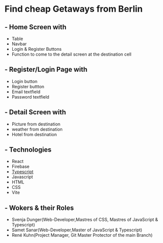 # Find cheap Getaways from Berlin

## - Home Screen with

- Table
- Navbar
- Login & Register Buttons
- Function to come to the detail screen at the destination cell

## - Register/Login Page with

- Login button
- Register buttton
- Email textfield
- Password textfield

## - Detail Screen with

- Picture from destination
- weather from destination
- Hotel from destination

## - Technologies

- React
- Firebase
- [Typescript](https://typescript.org)
- Javascript
- HTML
- CSS
- Vite

## - Wokers & their Roles

- Svenja Dunger(Web-Developer,Mastres of CSS, Mastres of JavaScript & Typescript)
- Samet Sanar(Web-Developer,Master of JavaScript & Typescript)
- René Kuhn(Project Manager, Git Master Protector of the main Branch)
